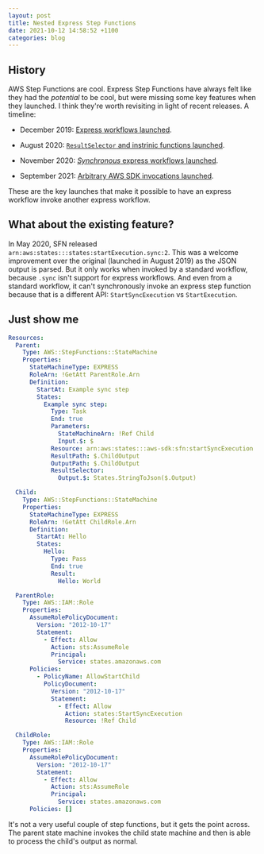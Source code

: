 ```yaml
---
layout: post
title: Nested Express Step Functions
date: 2021-10-12 14:58:52 +1100
categories: blog
---
```


## History

AWS Step Functions are cool. Express Step Functions have always felt like they
had the _potential_ to be cool, but were missing some key features when they
launched. I think they're worth revisiting in light of recent releases. A timeline:

* December 2019: [Express workflows launched][launch]. 

* August 2020: [`ResultSelector` and instrinic functions launched][resultselector].

* November 2020: [_Synchronous_ express workflows launched][synchronous].

* September 2021: [Arbitrary AWS SDK invocations launched][aws-sdk].

These are the key launches that make it possible to have an express workflow
invoke another express workflow.

## What about the existing feature?

In May 2020, SFN released `arn:aws:states:::states:startExecution.sync:2`. This
was a welcome improvement over the original (launched in August 2019) as the JSON
output is parsed. But it only works when invoked by a standard workflow, because
`.sync` isn't support for express workflows. And even from a standard workflow,
it can't synchronously invoke an express step function because that is a different
API: `StartSyncExecution` vs `StartExecution`.

## Just show me

```yaml
Resources:
  Parent:
    Type: AWS::StepFunctions::StateMachine
    Properties:
      StateMachineType: EXPRESS
      RoleArn: !GetAtt ParentRole.Arn
      Definition:
        StartAt: Example sync step
        States:
          Example sync step:
            Type: Task
            End: true
            Parameters:
              StateMachineArn: !Ref Child
              Input.$: $
            Resource: arn:aws:states:::aws-sdk:sfn:startSyncExecution
            ResultPath: $.ChildOutput
            OutputPath: $.ChildOutput
            ResultSelector:
              Output.$: States.StringToJson($.Output)

  Child:
    Type: AWS::StepFunctions::StateMachine
    Properties:
      StateMachineType: EXPRESS
      RoleArn: !GetAtt ChildRole.Arn
      Definition:
        StartAt: Hello
        States:
          Hello:
            Type: Pass
            End: true
            Result:
              Hello: World

  ParentRole:
    Type: AWS::IAM::Role
    Properties:
      AssumeRolePolicyDocument:
        Version: "2012-10-17"
        Statement:
          - Effect: Allow
            Action: sts:AssumeRole
            Principal:
              Service: states.amazonaws.com
      Policies:
        - PolicyName: AllowStartChild
          PolicyDocument:
            Version: "2012-10-17"
            Statement:
              - Effect: Allow
                Action: states:StartSyncExecution
                Resource: !Ref Child

  ChildRole:
    Type: AWS::IAM::Role
    Properties:
      AssumeRolePolicyDocument:
        Version: "2012-10-17"
        Statement:
          - Effect: Allow
            Action: sts:AssumeRole
            Principal:
              Service: states.amazonaws.com
      Policies: []
```

It's not a very useful couple of step functions, but it gets the point across.
The parent state machine invokes the child state machine and then is able to
process the child's output as normal.

[launch]: https://aws.amazon.com/blogs/compute/new-express-workflows-for-aws-step-functions/
[resultselector]: https://aws.amazon.com/blogs/aws/aws-step-functions-adds-updates-to-choice-state-global-access-to-context-object-dynamic-timeouts-result-selection-and-intrinsic-functions-to-amazon-states-languages/
[synchronous]: https://aws.amazon.com/blogs/compute/new-synchronous-express-workflows-for-aws-step-functions/
[aws-sdk]: https://aws.amazon.com/blogs/aws/now-aws-step-functions-supports-200-aws-services-to-enable-easier-workflow-automation/

